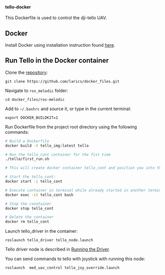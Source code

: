#### tello-docker

This Dockerfile is used to control the dji-tello UAV.

## Docker
Install Docker using installation instruction found [here](https://docs.docker.com/engine/install/ubuntu/).

## Run Tello in the Docker container

Clone the [repository](https://github.com/larics/docker_files):
```
git clone https://github.com/larics/docker_files.git

```
Navigate to `ros_melodic` folder:
```
cd docker_files/ros-melodic

```
Add  to  `~/.bashrc` and source it, or type in the current terminal: 
```
export DOCKER_BUILDKIT=1
```

Run Dockerfile from the project root directory using the following commands:
```bash
# Build a Dockerfile
docker build -t tello_img:latest tello

# Run the tello_cont container for the fist time
./tello/first_run.sh

# This will create docker container tello_cont and position you into the container

# Start the tello_cont:
docker start -i tello_cont

# Execute container in terminal while already started in another terminal:
docker exec -it tello_cont bash

# Stop the conatainer
docker stop tello_cont

# Delete the container
docker rm tello_cont

```
Launch tello_driver in the container: 
```
roslaunch tello_driver tello_node.launch
```

Tello driver node is described in [Running the Driver](http://wiki.ros.org/tello_driver).

You can send commands to tello with joystick with running this node: 

```
roslaunch  med_uav_control tello_joy_override.launch
```
